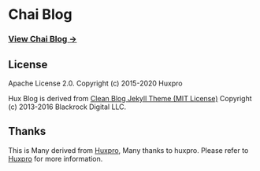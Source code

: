 Chai Blog
========

### [View Chai Blog &rarr;](https://cyq89051127.github.io)  



License
-------

Apache License 2.0.
Copyright (c) 2015-2020 Huxpro

Hux Blog is derived from [Clean Blog Jekyll Theme (MIT License)](https://github.com/BlackrockDigital/startbootstrap-clean-blog-jekyll/)
Copyright (c) 2013-2016 Blackrock Digital LLC.

## Thanks
This is Many derived from [Huxpro](https://github.com/Huxpro/huxpro.github.io), Many thanks to huxpro. Please refer to [Huxpro](https://github.com/Huxpro/huxpro.github.io) for more information.